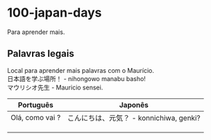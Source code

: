 # 100-japan-days
Para aprender mais.


## Palavras legais

Local para aprender mais palavras com o Maurício.  
日本語を学ぶ場所！ - nihongowo manabu basho!  
マウリシオ先生 - Mauricio sensei.

| Português | Japonês |
|-----------|---------|
|  Olá, como vai ?       | こんにちは、元気？ - konnichiwa, genki? |
|           |         |
|           |         |
|           |         |
